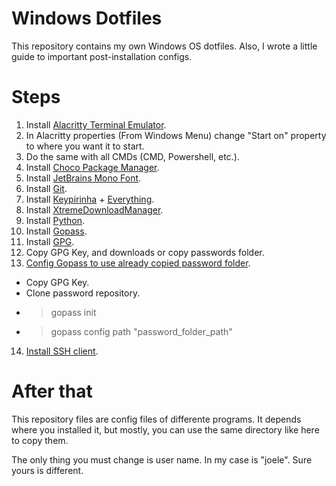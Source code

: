 # Windows Dotfiles

This repository contains my own Windows OS dotfiles. Also, I
wrote a little guide to important post-installation configs.

# Steps
1. Install [Alacritty Terminal Emulator](https://github.com/alacritty/alacritty).
2. In Alacritty properties (From Windows Menu) change "Start on" property to where you want it to start.
3. Do the same with all CMDs (CMD, Powershell, etc.).
4. Install [Choco Package Manager](https://chocolatey.org/install).
5. Install [JetBrains Mono Font](https://github.com/JetBrains/JetBrainsMono).
6. Install [Git](https://gitforwindows.org/).
7. Install [Keypirinha](https://keypirinha.com/install.html) + [Everything](https://www.voidtools.com/es-es/).
8. Install [XtremeDownloadManager](https://xtremedownloadmanager.com/).
9. Install [Python](https://www.python.org/downloads/).
11. Install [Gopass](https://www.gopass.pw/).
11. Install [GPG](https://www.phildev.net/pgp/gpginstall).
12. Copy GPG Key, and downloads or copy passwords folder.
13. [Config Gopass to use already copied password folder](https://github.com/gopasspw/gopass/blob/master/docs/setup.md#new-password-store-with-git).
  - Copy GPG Key.
  - Clone password repository.
  - >gopass init
  - >gopass config path "password_folder_path"
14. [Install SSH client](https://www.chiark.greenend.org.uk/~sgtatham/putty/latest.html).

# After that
This repository files are config files of differente programs. It depends where you installed it,
but mostly, you can use the same directory like here to copy them.

The only thing you must change is user name. In my case is "joele". Sure yours is different.
